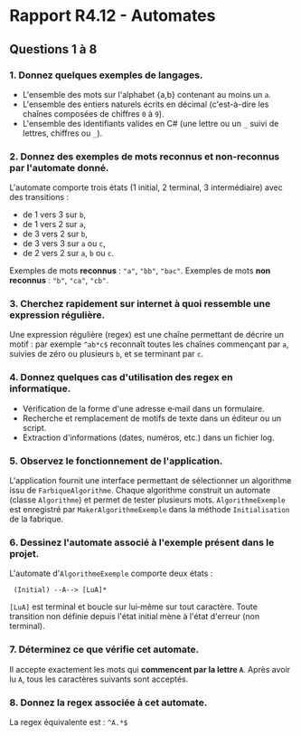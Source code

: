 # Rapport R4.12 - Automates

## Questions 1 à 8

### 1. Donnez quelques exemples de langages.

- L'ensemble des mots sur l'alphabet \{a,b\} contenant au moins un `a`.
- L'ensemble des entiers naturels écrits en décimal (c'est-à-dire les chaînes composées de chiffres `0` à `9`).
- L'ensemble des identifiants valides en C# (une lettre ou un `_` suivi de lettres, chiffres ou `_`).

### 2. Donnez des exemples de mots reconnus et non‑reconnus par l'automate donné.

L'automate comporte trois états (1 initial, 2 terminal, 3 intermédiaire) avec des transitions :

- de 1 vers 3 sur `b`,
- de 1 vers 2 sur `a`,
- de 3 vers 2 sur `b`,
- de 3 vers 3 sur `a` ou `c`,
- de 2 vers 2 sur `a`, `b` ou `c`.

Exemples de mots **reconnus** : `"a"`, `"bb"`, `"bac"`.
Exemples de mots **non reconnus** : `"b"`, `"ca"`, `"cb"`.

### 3. Cherchez rapidement sur internet à quoi ressemble une expression régulière.

Une expression régulière (regex) est une chaîne permettant de décrire un motif : par exemple `^ab*c$` reconnaît toutes les chaînes commençant par `a`, suivies de zéro ou plusieurs `b`, et se terminant par `c`.

### 4. Donnez quelques cas d'utilisation des regex en informatique.

- Vérification de la forme d'une adresse e‑mail dans un formulaire.
- Recherche et remplacement de motifs de texte dans un éditeur ou un script.
- Extraction d'informations (dates, numéros, etc.) dans un fichier log.

### 5. Observez le fonctionnement de l'application.

L'application fournit une interface permettant de sélectionner un algorithme issu de `FarbiqueAlgorithme`. Chaque algorithme construit un automate (classe `Algorithme`) et permet de tester plusieurs mots. `AlgorithmeExemple` est enregistré par `MakerAlgorithmeExemple` dans la méthode `Initialisation` de la fabrique.

### 6. Dessinez l'automate associé à l'exemple présent dans le projet.

L'automate d'`AlgorithmeExemple` comporte deux états :

```
 (Initial) --A--> [LuA]*
```

`[LuA]` est terminal et boucle sur lui‑même sur tout caractère. Toute transition non définie depuis l'état initial mène à l'état d'erreur (non terminal).

### 7. Déterminez ce que vérifie cet automate.

Il accepte exactement les mots qui **commencent par la lettre `A`**. Après avoir lu `A`, tous les caractères suivants sont acceptés.

### 8. Donnez la regex associée à cet automate.

La regex équivalente est : `^A.*$`

